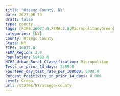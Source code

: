 ```yaml
---
title: "Otsego County, NY"
date: 2021-06-19
draft: false
type: county
tags: [FIPS:36077.0,FEMA:2.0,Micropolitan,Green]
categories: [NY]
County: Otsego County
State: NY
FIPS: 36077.0
FEMA_Region: 2.0
Population: 59493.0
NCHS_Urban_Rural_Classification: Micropolitan
Tests_in_prior_14_days: 3569.0
Fourteen_day_test_rate_per_100000: 5999.0
Percent_Positivity_in_prior_14_days: 0.006
Level: Green
url: /states/NY/otsego-county
---
```



